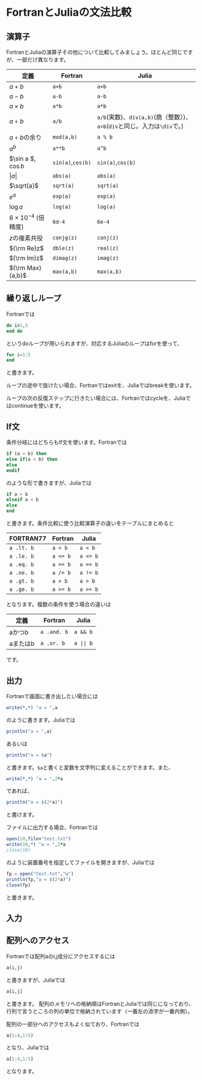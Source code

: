 # FortranとJuliaの文法比較
## 演算子

FortranとJuliaの演算子その他について比較してみましょう。ほとんど同じですが、一部だけ異なります。

|  定義  |  Fortran  | Julia  |
| ---- | ---- |---- |
|  $a+b$  |  ```a+b```  | ```a+b```  |
|  $a-b$  |  ```a-b```  | ```a-b```  |
|  $a \times b$  |  ```a*b```  | ```a*b```  |
|  $a \div b$  |  ```a/b```  | ```a/b```(実数)、```div(a,b)```(商（整数）)、```a÷b```(```div```と同じ。入力は```\div```で。)|
| $a \div b$の余り|  ```mod(a,b)```  | ```a % b```  |
|  $a^b$  |  ```a**b```  | ```a^b```  |
|  $\sin a $, $\cos b$  |  ```sin(a)```,```cos(b)```  | ```sin(a)```,```cos(b)```  |
|  $\|a\|$  |  ```abs(a)```  | ```abs(a)```  |
|  $\sqrt{a}$  |  ```sqrt(a)```  | ```sqrt(a)```  |
|  $e^a$  |  ```exp(a)```  | ```exp(a)```  |
|  $\log a$  |  ```log(a)```  | ```log(a)```  |
|  $6 \times 10^{-4}$ (倍精度) |  ```6d-4```  | ```6e-4```  |
|  $z$の複素共役 |  ```conjg(z)```  | ```conj(z)```  |
|  ${\rm Re}z$ |  ```dble(z)```  | ```real(z)```  |
|  ${\rm Im}z$ |  ```dimag(z)```  | ```imag(z)```  |
|  ${\rm Max}(a,b)$ |  ```max(a,b)```  | ```max(a,b)```  |





## 繰り返しループ


Fortranでは

```fortran
do i=1,5
end do
```

というdoループが用いられますが、対応するJuliaのループはforを使って、

```julia
for i=1:5
end
```
と書きます。

ループの途中で抜けたい場合、Fortranではexitを、Juliaではbreakを使います。

ループの次の反復ステップに行きたい場合には、Fortranではcycleを、Juliaではcontinueを使います。


## If文
条件分岐にはどちらもIf文を使います。Fortranでは
```fortran
if (a > b) then
else if(a < b) then
else
endif
```
のような形で書きますが、Juliaでは
```julia
if a > b
elseif a < b
else
end
```
と書きます。条件比較に使う比較演算子の違いをテーブルにまとめると

|  FORTRAN77 |  Fortran  | Julia  |
| ----  | ---- |---- |
| ```a .lt. b```|  ```a < b```  | ```a < b```  |
| ```a .le. b```|  ```a <= b```  | ```a <= b```  |
| ```a .eq. b```|  ```a == b```  | ```a == b```  |
| ```a .ne. b```|  ```a /= b```  | ```a != b```  |
| ```a .gt. b```|  ```a > b```  | ```a > b```  |
| ```a .ge. b```|  ```a >= b```  | ```a >= b```  |

となります。複数の条件を使う場合の違いは

|  定義 |  Fortran  | Julia  |
| ----  | ---- |---- |
| aかつb |  ```a .and. b```  | ```a && b```  |
| aまたはb |  ```a .or. b```  | ```a \|\| b```  |

です。

## 出力
Fortranで画面に書き出したい場合には
```fortran
write(*,*) "a = ",a
```
のように書きます。Juliaでは
```julia
println("a = ",a)
```
あるいは
```julia
println("a = $a")
```
と書きます。```$a```と書くと変数を文字列に変えることができます。また、

```fortran
write(*,*) "a = ",2*a
```
であれば、
```julia
println("a = $(2*a)")
```
と書けます。

ファイルに出力する場合、Fortranでは
```fortran
open(10,file="test.txt")
write(10,*) "a = ",2*a
close(10)
```
のように装置番号を指定してファイルを開きますが、Juliaでは
```julia
fp = open("test.txt","w")
println(fp,"a = $(2*a)")
close(fp)
```
と書きます。

## 入力

## 配列へのアクセス

Fortranでは配列aのi,j成分にアクセスするには
```fortran
a(i,j)
```
と書きますが、Juliaでは
```julia
a[i,j]
```
と書きます。
配列のメモリへの格納順はFortranとJuliaでは同じになっており、行列で言うところの列の単位で格納されています（一番左の添字が一番内側）。

配列の一部分へのアクセスもよく似ており、Fortranでは
```fortran
a(1:4,1:5)
```
となり、Juliaでは
```julia
a[1:4,1:5]
```
となります。

